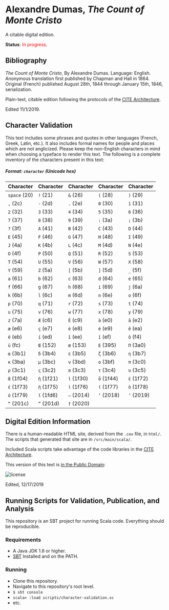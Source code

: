 # Alexandre Dumas, *The Count of Monte Cristo*

A citable digital edition.

**Status**: <span style="color: red;">In progress</span>.

## Bibliography

*The Count of Monte Cristo*, By Alexandre Dumas. Language: English. Anonymous translation first published by Chapman and Hall in 1864. Original (French) published August 28th, 1844 through January 15th, 1846, serialization.

Plain-text, citable edition following the protocols of the [CITE Architecture](http://cite-architecture.org).

Edited 11/1/2019.


## Character Validation

This text includes some phrases and quotes in other languages (French, Greek, Latin, etc.). It also includes formal names for people and places which are not anglicized. Please keep the non-English characters in mind when choosing a typeface to render this text. The following is a complete inventory of the characters present in this text:


##### Format: `character` (Unicode hex)


| Character | Character | Character | Character | Character |
|-----------|-----------|-----------|-----------|-----------|
| `space` (20) | `!` (21) | `&` (26) | `(` (28) | `)` (29) |
| `,` (2c) | `-` (2d) | `.` (2e) | `0` (30) | `1` (31) |
| `2` (32) | `3` (33) | `4` (34) | `5` (35) | `6` (36) |
| `7` (37) | `8` (38) | `9` (39) | `:` (3a) | `;` (3b) |
| `?` (3f) | `A` (41) | `B` (42) | `C` (43) | `D` (44) |
| `E` (45) | `F` (46) | `G` (47) | `H` (48) | `I` (49) |
| `J` (4a) | `K` (4b) | `L` (4c) | `M` (4d) | `N` (4e) |
| `O` (4f) | `P` (50) | `Q` (51) | `R` (52) | `S` (53) |
| `T` (54) | `U` (55) | `V` (56) | `W` (57) | `X` (58) |
| `Y` (59) | `Z` (5a) | `[` (5b) | `]` (5d) | `_` (5f) |
| `a` (61) | `b` (62) | `c` (63) | `d` (64) | `e` (65) |
| `f` (66) | `g` (67) | `h` (68) | `i` (69) | `j` (6a) |
| `k` (6b) | `l` (6c) | `m` (6d) | `n` (6e) | `o` (6f) |
| `p` (70) | `q` (71) | `r` (72) | `s` (73) | `t` (74) |
| `u` (75) | `v` (76) | `w` (77) | `x` (78) | `y` (79) |
| `z` (7a) | `Æ` (c6) | `É` (c9) | `à` (e0) | `â` (e2) |
| `æ` (e6) | `ç` (e7) | `è` (e8) | `é` (e9) | `ê` (ea) |
| `ë` (eb) | `í` (ed) | `î` (ee) | `ï` (ef) | `ô` (f4) |
| `ü` (fc) | `Œ` (152) | `œ` (153) | `Ε` (395) | `Π` (3a0) |
| `α` (3b1) | `δ` (3b4) | `ε` (3b5) | `ζ` (3b6) | `η` (3b7) |
| `κ` (3ba) | `μ` (3bc) | `ν` (3bd) | `ο` (3bf) | `π` (3c0) |
| `ρ` (3c1) | `ς` (3c2) | `σ` (3c3) | `τ` (3c4) | `υ` (3c5) |
| `ἄ` (1f04) | `ἡ` (1f21) | `ἰ` (1f30) | `ὄ` (1f44) | `ὲ` (1f72) |
| `έ` (1f73) | `ή` (1f75) | `ὶ` (1f76) | `ί` (1f77) | `ὸ` (1f78) |
| `ό` (1f79) | `ῖ` (1fd6) | `—` (2014) | `‘` (2018) | `’` (2019) |
| `“` (201c) | `”` (201d) | `†` (2020) |

## Digital Edition Information
There is a human-readable HTML site, derived from the `.cex` file, in `html/`. The scripts that generated that site are in `/src/main/scala/`.

Included Scala scripts take advantage of the code libraries in the [CITE Architecture](http://cite-architecture.org).

This version of this text is [in the Public Domain](http://creativecommons.org/publicdomain/zero/1.0/):

![license](http://i.creativecommons.org/p/zero/1.0/88x31.png)

Edited, 12/17/2019

## Running Scripts for Validation, Publication, and Analysis

This repository is an SBT project for running Scala code. Everything should be reproducible.

### Requirements

- A Java JDK 1.8 or higher.
- [SBT](https://www.scala-sbt.org) Installed and on the PATH.

### Running

- Clone this repository.
- Navigate to this repository's root level.
- `$ sbt console`
- `scala> :load scripts/character-validation.sc`
- etc.
